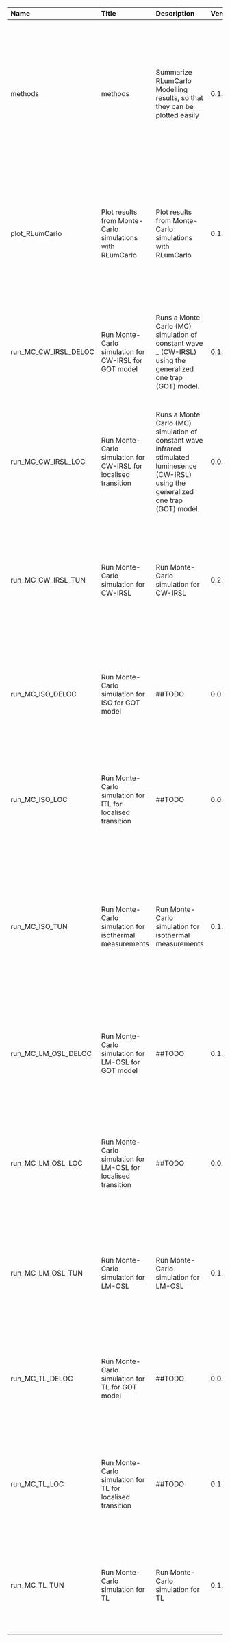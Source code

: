 

| Name                 | Title                                                           | Description                                                                                                                               | Version | m.Date | m.Time | Author                                                                                                                                                     | Citation                                                                                                                                                                                                                                                                                                                                                  |
|:---------------------|:----------------------------------------------------------------|:------------------------------------------------------------------------------------------------------------------------------------------|:--------|:-------|:-------|:-----------------------------------------------------------------------------------------------------------------------------------------------------------|:----------------------------------------------------------------------------------------------------------------------------------------------------------------------------------------------------------------------------------------------------------------------------------------------------------------------------------------------------------|
| methods              | methods                                                         | Summarize RLumCarlo Modelling results, so that they can be plotted easily                                                                 | 0.1.0   | NA     | NA     | Johannes Friedrich, University of Bayreuth (Germany), Sebastian Kreutzer, IRAMAT-CRP2A, UMR 5060, CNRS-Université Bordeaux Montagine (France) -         | Friedrich, J., Kreutzer, S., 2019. methods(): methods. Function version 0.1.0. In: Friedrich, J., Kreutzer, S., Pagonis, V., Schmidt, C., 2019. RLumCarlo: Monte-Carlo Methods for Simulating Luminescence PhenomenaR package version 0.1.0.9000-55. https://CRAN.R-project.org/package=RLumModel                                                         |
| plot_RLumCarlo       | Plot results from Monte-Carlo simulations with RLumCarlo        | Plot results from Monte-Carlo simulations with RLumCarlo                                                                                  | 0.1.0   | NA     | NA     | Johannes Friedrich, University of Bayreuth (Germany), Sebastian Kreutzer, IRAMAT-CRP2A, Université -  Bordeaux Montaigne (France) -                  | Friedrich, J., Kreutzer, S., 2019. plot_RLumCarlo(): Plot results from Monte-Carlo simulations with RLumCarlo. Function version 0.1.0. In: Friedrich, J., Kreutzer, S., Pagonis, V., Schmidt, C., 2019. RLumCarlo: Monte-Carlo Methods for Simulating Luminescence PhenomenaR package version 0.1.0.9000-55. https://CRAN.R-project.org/package=RLumModel |
| run_MC_CW_IRSL_DELOC | Run Monte-Carlo simulation for CW-IRSL for GOT model            | Runs a Monte Carlo (MC) simulation of constant wave _ (CW-IRSL) using the generalized one trap (GOT) model.                               | 0.1.0   | NA     | NA     | Sebastian Kreutzer, IRAMAT-CRP2A, UMR 5060, CNRS - Université Bordeaux Montaigne (France) -                                                             | Kreutzer, S., 2019. run_MC_CW_IRSL_DELOC(): Run Monte-Carlo simulation for CW-IRSL for GOT model. Function version 0.1.0. In: Friedrich, J., Kreutzer, S., Pagonis, V., Schmidt, C., 2019. RLumCarlo: Monte-Carlo Methods for Simulating Luminescence PhenomenaR package version 0.1.0.9000-55. https://CRAN.R-project.org/package=RLumModel              |
| run_MC_CW_IRSL_LOC   | Run Monte-Carlo simulation for CW-IRSL for localised transition | Runs a Monte Carlo (MC) simulation of constant wave infrared stimulated luminesence (CW-IRSL) using the generalized one trap (GOT) model. | 0.0.1   | NA     | NA     | Sebastian Kreutzer, IRAMAT-CRP2A, UMR 5060, CNRS - Université Bordeaux Montaigne (France) -                                                             | Kreutzer, S., 2019. run_MC_CW_IRSL_LOC(): Run Monte-Carlo simulation for CW-IRSL for localised transition. Function version 0.0.1. In: Friedrich, J., Kreutzer, S., Pagonis, V., Schmidt, C., 2019. RLumCarlo: Monte-Carlo Methods for Simulating Luminescence PhenomenaR package version 0.1.0.9000-55. https://CRAN.R-project.org/package=RLumModel     |
| run_MC_CW_IRSL_TUN   | Run Monte-Carlo simulation for CW-IRSL                          | Run Monte-Carlo simulation for CW-IRSL                                                                                                    | 0.2.0   | NA     | NA     | Johannes Friedrich, University of Bayreuth (Germany), Sebastian Kreutzer, IRAMAT-CRP2A, Université Bordeaux Montaigne (France) -                        | Friedrich, J., Kreutzer, S., 2019. run_MC_CW_IRSL_TUN(): Run Monte-Carlo simulation for CW-IRSL. Function version 0.2.0. In: Friedrich, J., Kreutzer, S., Pagonis, V., Schmidt, C., 2019. RLumCarlo: Monte-Carlo Methods for Simulating Luminescence PhenomenaR package version 0.1.0.9000-55. https://CRAN.R-project.org/package=RLumModel               |
| run_MC_ISO_DELOC     | Run Monte-Carlo simulation for ISO for GOT model                | ##TODO                                                                                                                                    | 0.0.1   | NA     | NA     | Sebastian Kreutzer, IRAMAT-CRP2A, UMR 5060, CNRS - Université Bordeaux Montaigne (France) -                                                             | Kreutzer, S., 2019. run_MC_ISO_DELOC(): Run Monte-Carlo simulation for ISO for GOT model. Function version 0.0.1. In: Friedrich, J., Kreutzer, S., Pagonis, V., Schmidt, C., 2019. RLumCarlo: Monte-Carlo Methods for Simulating Luminescence PhenomenaR package version 0.1.0.9000-55. https://CRAN.R-project.org/package=RLumModel                      |
| run_MC_ISO_LOC       | Run Monte-Carlo simulation for ITL for localised transition     | ##TODO                                                                                                                                    | 0.0.1   | NA     | NA     | Sebastian Kreutzer, IRAMAT-CRP2A, UMR 5060, CNRS - Université Bordeaux Montaigne (France) -                                                             | Kreutzer, S., 2019. run_MC_ISO_LOC(): Run Monte-Carlo simulation for ITL for localised transition. Function version 0.0.1. In: Friedrich, J., Kreutzer, S., Pagonis, V., Schmidt, C., 2019. RLumCarlo: Monte-Carlo Methods for Simulating Luminescence PhenomenaR package version 0.1.0.9000-55. https://CRAN.R-project.org/package=RLumModel             |
| run_MC_ISO_TUN       | Run Monte-Carlo simulation for isothermal measurements          | Run Monte-Carlo simulation for isothermal measurements                                                                                    | 0.1.0   | NA     | NA     | Johannes Friedrich, University of Bayreuth (Germany), Sebastian Kreutzer, IRAMAT-CRP2A, -  UMR 5060, CNRS - Univerité Bordeaux Montaigne (France) -  | Friedrich, J., Kreutzer, S., 2019. run_MC_ISO_TUN(): Run Monte-Carlo simulation for isothermal measurements. Function version 0.1.0. In: Friedrich, J., Kreutzer, S., Pagonis, V., Schmidt, C., 2019. RLumCarlo: Monte-Carlo Methods for Simulating Luminescence PhenomenaR package version 0.1.0.9000-55. https://CRAN.R-project.org/package=RLumModel   |
| run_MC_LM_OSL_DELOC  | Run Monte-Carlo simulation for LM-OSL for GOT model             | ##TODO                                                                                                                                    | 0.1.0   | NA     | NA     | Sebastian Kreutzer, IRAMAT-CRP2A, UMR 5060, CNRS - Université Bordeaux Montaigne (France) -                                                             | Kreutzer, S., 2019. run_MC_LM_OSL_DELOC(): Run Monte-Carlo simulation for LM-OSL for GOT model. Function version 0.1.0. In: Friedrich, J., Kreutzer, S., Pagonis, V., Schmidt, C., 2019. RLumCarlo: Monte-Carlo Methods for Simulating Luminescence PhenomenaR package version 0.1.0.9000-55. https://CRAN.R-project.org/package=RLumModel                |
| run_MC_LM_OSL_LOC    | Run Monte-Carlo simulation for LM-OSL for localised transition  | ##TODO                                                                                                                                    | 0.0.1   | NA     | NA     | Sebastian Kreutzer, IRAMAT-CRP2A, UMR 5060, CNRS - Université Bordeaux Montaigne (France) -                                                             | Kreutzer, S., 2019. run_MC_LM_OSL_LOC(): Run Monte-Carlo simulation for LM-OSL for localised transition. Function version 0.0.1. In: Friedrich, J., Kreutzer, S., Pagonis, V., Schmidt, C., 2019. RLumCarlo: Monte-Carlo Methods for Simulating Luminescence PhenomenaR package version 0.1.0.9000-55. https://CRAN.R-project.org/package=RLumModel       |
| run_MC_LM_OSL_TUN    | Run Monte-Carlo simulation for LM-OSL                           | Run Monte-Carlo simulation for LM-OSL                                                                                                     | 0.1.0   | NA     | NA     | Johannes Friedrich, University of Bayreuth (Germany) -                                                                                                  | Friedrich, J., 2019. run_MC_LM_OSL_TUN(): Run Monte-Carlo simulation for LM-OSL. Function version 0.1.0. In: Friedrich, J., Kreutzer, S., Pagonis, V., Schmidt, C., 2019. RLumCarlo: Monte-Carlo Methods for Simulating Luminescence PhenomenaR package version 0.1.0.9000-55. https://CRAN.R-project.org/package=RLumModel                               |
| run_MC_TL_DELOC      | Run Monte-Carlo simulation for TL for GOT model                 | ##TODO                                                                                                                                    | 0.0.1   | NA     | NA     | Sebastian Kreutzer, IRAMAT-CRP2A, UMR 5060, CNRS - Université Bordeaux Montaigne (France) -                                                             | Kreutzer, S., 2019. run_MC_TL_DELOC(): Run Monte-Carlo simulation for TL for GOT model. Function version 0.0.1. In: Friedrich, J., Kreutzer, S., Pagonis, V., Schmidt, C., 2019. RLumCarlo: Monte-Carlo Methods for Simulating Luminescence PhenomenaR package version 0.1.0.9000-55. https://CRAN.R-project.org/package=RLumModel                        |
| run_MC_TL_LOC        | Run Monte-Carlo simulation for TL for localised transition      | ##TODO                                                                                                                                    | 0.1.0   | NA     | NA     | Sebastian Kreutzer, IRAMAT-CRP2A, UMR 5060, CNRS - Université Bordeaux Montaigne (France) -                                                             | Kreutzer, S., 2019. run_MC_TL_LOC(): Run Monte-Carlo simulation for TL for localised transition. Function version 0.1.0. In: Friedrich, J., Kreutzer, S., Pagonis, V., Schmidt, C., 2019. RLumCarlo: Monte-Carlo Methods for Simulating Luminescence PhenomenaR package version 0.1.0.9000-55. https://CRAN.R-project.org/package=RLumModel               |
| run_MC_TL_TUN        | Run Monte-Carlo simulation for TL                               | Run Monte-Carlo simulation for TL                                                                                                         | 0.1.0   | NA     | NA     | Johannes Friedrich, University of Bayreuth (Germany) -                                                                                                  | Friedrich, J., 2019. run_MC_TL_TUN(): Run Monte-Carlo simulation for TL. Function version 0.1.0. In: Friedrich, J., Kreutzer, S., Pagonis, V., Schmidt, C., 2019. RLumCarlo: Monte-Carlo Methods for Simulating Luminescence PhenomenaR package version 0.1.0.9000-55. https://CRAN.R-project.org/package=RLumModel                                       |

